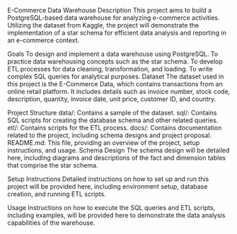 E-Commerce Data Warehouse
Description
This project aims to build a PostgreSQL-based data warehouse for analyzing e-commerce activities. Utilizing the dataset from Kaggle, the project will demonstrate the implementation of a star schema for efficient data analysis and reporting in an e-commerce context.

Goals
To design and implement a data warehouse using PostgreSQL.
To practice data warehousing concepts such as the star schema.
To develop ETL processes for data cleaning, transformation, and loading.
To write complex SQL queries for analytical purposes.
Dataset
The dataset used in this project is the E-Commerce Data, which contains transactions from an online retail platform. It includes details such as invoice number, stock code, description, quantity, invoice date, unit price, customer ID, and country.

Project Structure
data/: Contains a sample of the dataset.
sql/: Contains SQL scripts for creating the database schema and other related queries.
etl/: Contains scripts for the ETL process.
docs/: Contains documentation related to the project, including schema designs and project proposal.
README.md: This file, providing an overview of the project, setup instructions, and usage.
Schema Design
The schema design will be detailed here, including diagrams and descriptions of the fact and dimension tables that comprise the star schema.

Setup Instructions
Detailed instructions on how to set up and run this project will be provided here, including environment setup, database creation, and running ETL scripts.

Usage
Instructions on how to execute the SQL queries and ETL scripts, including examples, will be provided here to demonstrate the data analysis capabilities of the warehouse.
